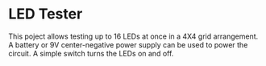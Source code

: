 # LED Tester

This poject allows testing up to 16 LEDs at once in a 4X4 grid arrangement. A battery or 9V center-negative power supply can be used to power the circuit. A simple switch turns the LEDs on and off.
